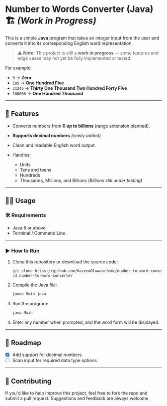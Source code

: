 # Number to Words Converter (Java) 🏗️ *(Work in Progress)*

This is a simple **Java** program that takes an integer input from the user and converts it into its corresponding English word representation.

> ⚠️ **Note:** This project is still a **work in progress** — some features and edge cases may not yet be fully implemented or tested.

For example:

* `0` → **Zero**
* `105` → **One Hundred Five**
* `31245` → **Thirty One Thousand Two Hundred Forty Five**
* `100000` → **One Hundred Thousand**

---

## 🚀 Features

* Converts numbers from **0 up to billions** (range extension planned).
* **Supports decimal numbers** *(newly added)*.
* Clean and readable English word output.
* Handles:

  * Units
  * Tens and teens
  * Hundreds
  * Thousands, Millions, and Billions *(Billions still under testing)*

---

## 🧑‍💻 Usage

### 🛠 Requirements

* Java 8 or above
* Terminal / Command Line

---

### ▶️ How to Run

1. Clone this repository or download the source code:

   ```bash
   git clone https://github.com/KazeemOluwanifemi/number-to-word-converter.git
   cd number-to-word-converter
   ```

2. Compile the Java file:

   ```bash
   javac Main.java
   ```

3. Run the program:

   ```bash
   java Main
   ```

4. Enter any number when prompted, and the word form will be displayed.

---

## 📌 Roadmap

* [x] Add support for decimal numbers
* [ ] Scan input for required data type options

---

## 🤝 Contributing

If you'd like to help improve this project, feel free to fork the repo and submit a pull request. Suggestions and feedback are always welcome.
